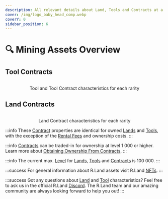 ```yaml
---
description: All relevant details about Land, Tools and Contracts at a glance!
cover: /img/logo_baby_head_comp.webp
coverY: 0
sidebar_position: 6
---
```


# 🔍 Mining Assets Overview

## Tool Contracts

<center><img src="/img/Tool_Info_New Kopie.jpg" alt="" /><figcaption><p>Tool and Tool Contract characteristics for each rarity</p></figcaption></center>

## Land Contracts

<center><img src="/img/Land Info New Kopie.jpg" alt="" /><figcaption><p>Land Contract characteristics for each rarity</p></figcaption></center>

:::info
These [Contract](/nfts/land-and-tool-contracts) properties are identical for owned [Lands](/nfts/lands-and-tools.md#lands) and [Tools](/nfts/lands-and-tools.md#tools), with the exception of the [Rental Fees](/nfts/land-and-tool-contracts.md#rental-fees) and ownership costs.
:::

:::info
[Contracts](/nfts/land-and-tool-contracts) can be traded-in for ownership at level 1 000 or higher. Learn more about [Obtaining Ownership From Contracts](/nfts/land-and-tool-contracts.md#obtaining-ownership-from-contracts).
:::

:::info
The current max. [Level](upgrading.md) for [Lands](/nfts/lands-and-tools.md#lands), [Tools](/nfts/lands-and-tools.md#tools) and [Contracts](/nfts/land-and-tool-contracts) is 100 000.
:::

:::success
For general information about R.Land assets visit R.Land [NFTs](broken-reference).
:::

:::success
Got any questions about [Land](/nfts/lands-and-tools.md#lands) and [Tool](/nfts/lands-and-tools.md#tools) characteristics? Feel free to ask us in the official R.Land [Discord](https://discord.com/invite/rland). The R.Land team and our amazing community are always looking forward to help you out!
:::
